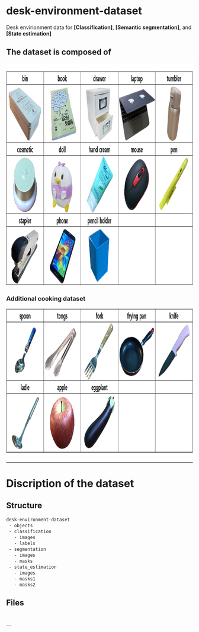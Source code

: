 # desk-environment-dataset
Desk envirionment data for __[Classification]__, __[Semantic segmentation]__, and __[State estimation]__

## The dataset is composed of 
<img src="https://github.com/moonjongsul/desk-environment-dataset/blob/main/desk_objects.png" width="1000" height="600">

### Additional cooking dataset
<img src="https://github.com/moonjongsul/desk-environment-dataset/blob/main/cooking_objects.png" width="1000" height="400">

* * *
# Discription of the dataset
## Structure
```
desk-environment-dataset
 - objects
 - classification
   - images
   - labels
 - segmentation
   - images
   - masks
 - state_estimation
   - images
   - masks1
   - masks2
```

## Files
```

__
